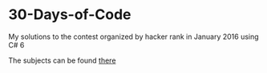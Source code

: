 # 30-Days-of-Code
My solutions to the contest organized by hacker rank in January 2016 using C# 6

The subjects can be found [there](https://www.hackerrank.com/contests/30-days-of-code/challenges)
